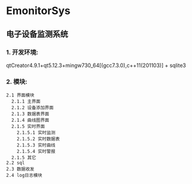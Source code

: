 # EmonitorSys
## 电子设备监测系统

### 1. 开发环境:
qtCreator4.9.1+qt5.12.3+mingw730_64[(gcc7.3.0),c++11(201103)] + sqlite3
### 2. 模块:
    2.1 界面模块
      2.1.1 主界面
      2.1.2 设备添加界面
      2.1.3 数据表界面
      2.1.4 曲线图界面
      2.1.5 实时界面
        2.1.5.1 实时监测
        2.1.5.2 实时数据表
        2.1.5.3 实时曲线
        2.1.5.4 实时警报
      2.1.5 其它
    2.2 sql
    2.3 数据收发
    2.4 log日志模块 
